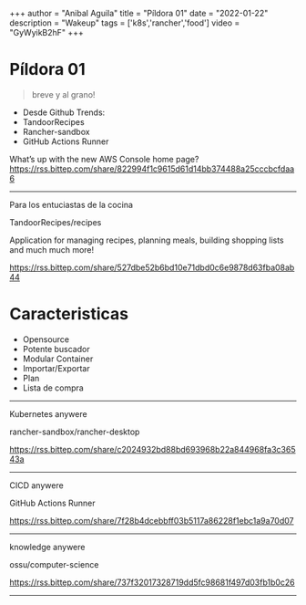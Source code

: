 +++
author = "Anibal Aguila"
title = "Píldora 01"
date = "2022-01-22"
description = "Wakeup"
tags = ['k8s','rancher','food']
video = "GyWyikB2hF"
+++

# Píldora 01
> breve y al grano!


+ Desde Github Trends:
 + TandoorRecipes
 + Rancher-sandbox
 + GitHub Actions Runner

<!--more-->

What’s up with the new AWS Console home page?
https://rss.bittep.com/share/822994f1c9615d61d14bb374488a25cccbcfdaa6




---

Para los entuciastas de la cocina

TandoorRecipes/recipes

Application for managing recipes, planning meals, building shopping lists and much much more!

https://rss.bittep.com/share/527dbe52b6bd10e71dbd0c6e9878d63fba08ab44

# Caracteristicas
+ Opensource
+ Potente buscador
+ Modular Container
+ Importar/Exportar 
+ Plan
+ Lista de compra


---

Kubernetes anywere

rancher-sandbox/rancher-desktop

https://rss.bittep.com/share/c2024932bd88bd693968b22a844968fa3c36543a


---

CICD anywere

GitHub Actions Runner

https://rss.bittep.com/share/7f28b4dcebbff03b5117a86228f1ebc1a9a70d07

---

knowledge anywere

ossu/computer-science

https://rss.bittep.com/share/737f32017328719dd5fc98681f497d03fb1b0c26

---






